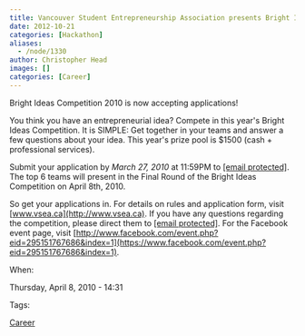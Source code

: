 ```yaml
---
title: Vancouver Student Entrepreneurship Association presents Bright Ideas Competition 2010
date: 2012-10-21
categories: [Hackathon]
aliases:
  - /node/1330
author: Christopher Head
images: []
categories: [Career]
---
```


Bright Ideas Competition 2010 is now accepting applications!

You think you have an entrepreneurial idea? Compete in this year's Bright Ideas Competition. It is SIMPLE: Get together in your teams and answer a few questions about your idea. This year's prize pool is $1500 (cash + professional services).

Submit your application by _March 27, 2010_ at 11:59PM to [\[email protected\]](/cdn-cgi/l/email-protection#b1d0dfdfd09fd0dff1c7c2d4d09fd2d0). The top 6 teams will present in the Final Round of the Bright Ideas Competition on April 8th, 2010.

So get your applications in. For details on rules and application form, visit [www.vsea.ca](http://www.vsea.ca). If you have any questions regarding the competition, please direct them to [\[email protected\]](/cdn-cgi/l/email-protection#61000f0f004f000f21171204004f0200). For the Facebook event page, visit [http://www.facebook.com/event.php?eid=295151767686&index=1](https://www.facebook.com/event.php?eid=295151767686&index=1).

When:

Thursday, April 8, 2010 - 14:31

Tags:

[Career](/career)
